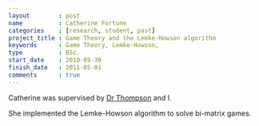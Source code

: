 ```yaml
---
layout        : post
name          : Catherine Fortune
categories    : [research, student, past]
project_title : Game Theory and the Lemke-Howson algorithm
keywords      : Game Theory, Lemke-Howson,
type          : BSc.
start_date    : 2010-09-30
finish_date   : 2011-05-01
comments      : true
---
```


Catherine was supervised by [Dr Thompson](http://www.cardiff.ac.uk/maths/contactsandpeople/profiles/thompsonjm1.html) and I.

She implemented the Lemke-Howson algorithm to solve bi-matrix games.

